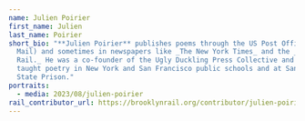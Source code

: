 ```yaml
---
name: Julien Poirier
first_name: Julien
last_name: Poirier
short_bio: "**Julien Poirier** publishes poems through the US Post Office (Night
  Mail) and sometimes in newspapers like _The New York Times_ and the _Brooklyn
  Rail._ He was a co-founder of the Ugly Duckling Press Collective and has
  taught poetry in New York and San Francisco public schools and at San Quentin
  State Prison."
portraits:
  - media: 2023/08/julien-poirier
rail_contributor_url: https://brooklynrail.org/contributor/julien-poirier
---
```

